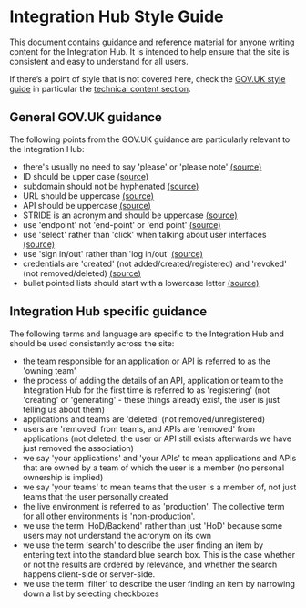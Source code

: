 # Integration Hub Style Guide

This document contains guidance and reference material for anyone writing content for the Integration Hub. 
It is intended to help ensure that the site is consistent and easy to understand for all users.

If there’s a point of style that is not covered here, check the [GOV.UK style guide](https://www.gov.uk/guidance/style-guide) in particular the  [technical content section](https://www.gov.uk/guidance/style-guide/technical-content-a-to-z).

## General GOV.UK guidance
The following points from the GOV.UK guidance are particularly relevant to the Integration Hub: 
* there's usually no need to say 'please' or 'please note' [(source)](https://www.gov.uk/guidance/style-guide/a-to-z#please)
* ID should be upper case [(source)](https://www.gov.uk/guidance/style-guide/a-to-z#id)
* subdomain should not be hyphenated [(source)](https://www.gov.uk/guidance/style-guide/a-to-z#subdomain)
* URL should be uppercase [(source)](https://www.gov.uk/guidance/style-guide/a-to-z#url)
* API should be uppercase [(source)](https://www.gov.uk/guidance/style-guide/technical-content-a-to-z#api)
* STRIDE is an acronym and should be uppercase [(source)](https://confluence.tools.tax.service.gov.uk/display/GG/STRIDE+Auth#STRIDEAuth-WhatisSTRIDE?)
* use 'endpoint' not 'end-point' or 'end point' [(source)](https://www.gov.uk/guidance/style-guide/a-to-z#endpoint)
* use 'select' rather than 'click' when talking about user interfaces [(source)](https://www.gov.uk/guidance/style-guide/a-to-z#click)
* use 'sign in/out' rather than 'log in/out' [(source)](https://www.gov.uk/guidance/style-guide/a-to-z#sign-in-or-log-in)
* credentials are 'created' (not added/created/registered) and 'revoked' (not removed/deleted) [(source)](https://www.gov.uk/guidance/style-guide/technical-content-a-to-z#api-key)
* bullet pointed lists should start with a lowercase letter [(source)](https://www.gov.uk/guidance/style-guide/a-to-z#bullet-points-steps)

## Integration Hub specific guidance
The following terms and language are specific to the Integration Hub and should be used consistently across the site:
* the team responsible for an application or API is referred to as the 'owning team'
* the process of adding the details of an API, application or team to the Integration Hub for the first time is referred to as 'registering' (not 'creating' or 'generating' - these things already exist, the user is just telling us about them)
* applications and teams are 'deleted' (not removed/unregistered)
* users are 'removed' from teams, and APIs are 'removed' from applications (not deleted, the user or API still exists afterwards we have just removed the association)
* we say 'your applications' and 'your APIs' to mean applications and APIs that are owned by a team of which the user is a member (no personal ownership is implied)
* we say 'your teams' to mean teams that the user is a member of, not just teams that the user personally created
* the live environment is referred to as 'production'. The collective term for all other environments is 'non-production'. 
* we use the term 'HoD/Backend' rather than just 'HoD' because some users may not understand the acronym on its own 
* we use the term 'search' to describe the user finding an item by entering text into the standard blue search box. This is the case whether or not the results are ordered by relevance, and whether the search happens client-side or server-side.
* we use the term 'filter' to describe the user finding an item by narrowing down a list by selecting checkboxes
